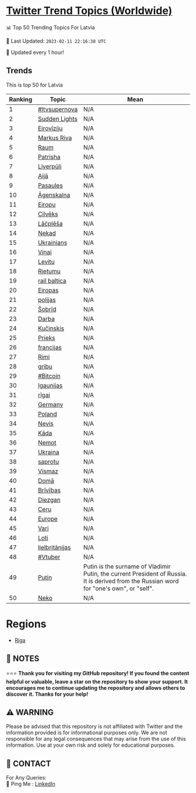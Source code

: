 [Twitter Trend Topics (Worldwide)](https://github.com/ErcinDedeoglu/Twitter-Trend-Topics)
==========


📊 Top 50 Trending Topics For Latvia

📆 Last Updated: `2023-02-11 22:16:38 UTC`

🔧 Updated every 1 hour!


## Trends

This is top 50 for Latvia

| Ranking | Topic | Mean |
| ------- | ------------ | ------------ |
| 1 | [#ltvsupernova](http://twitter.com/search?q=%23ltvsupernova) | N/A |
| 2 | [Sudden Lights](http://twitter.com/search?q=Sudden+Lights) | N/A |
| 3 | [Eirovīziju](http://twitter.com/search?q=Eirov%c4%abziju) | N/A |
| 4 | [Markus Riva](http://twitter.com/search?q=Markus+Riva) | N/A |
| 5 | [Raum](http://twitter.com/search?q=Raum) | N/A |
| 6 | [Patrisha](http://twitter.com/search?q=Patrisha) | N/A |
| 7 | [Liverpūli](http://twitter.com/search?q=Liverp%c5%abli) | N/A |
| 8 | [Aijā](http://twitter.com/search?q=Aij%c4%81) | N/A |
| 9 | [Pasaules](http://twitter.com/search?q=Pasaules) | N/A |
| 10 | [Āgenskalna](http://twitter.com/search?q=%c4%80genskalna) | N/A |
| 11 | [Eiropu](http://twitter.com/search?q=Eiropu) | N/A |
| 12 | [Cilvēks](http://twitter.com/search?q=Cilv%c4%93ks) | N/A |
| 13 | [Lāčplēša](http://twitter.com/search?q=L%c4%81%c4%8dpl%c4%93%c5%a1a) | N/A |
| 14 | [Nekad](http://twitter.com/search?q=Nekad) | N/A |
| 15 | [Ukrainians](http://twitter.com/search?q=Ukrainians) | N/A |
| 16 | [Viņai](http://twitter.com/search?q=Vi%c5%86ai) | N/A |
| 17 | [Levitu](http://twitter.com/search?q=Levitu) | N/A |
| 18 | [Rietumu](http://twitter.com/search?q=Rietumu) | N/A |
| 19 | [rail baltica](http://twitter.com/search?q=rail+baltica) | N/A |
| 20 | [Eiropas](http://twitter.com/search?q=Eiropas) | N/A |
| 21 | [polijas](http://twitter.com/search?q=polijas) | N/A |
| 22 | [Šobrīd](http://twitter.com/search?q=%c5%a0obr%c4%abd) | N/A |
| 23 | [Darba](http://twitter.com/search?q=Darba) | N/A |
| 24 | [Kučinskis](http://twitter.com/search?q=Ku%c4%8dinskis) | N/A |
| 25 | [Prieks](http://twitter.com/search?q=Prieks) | N/A |
| 26 | [francijas](http://twitter.com/search?q=francijas) | N/A |
| 27 | [Rimi](http://twitter.com/search?q=Rimi) | N/A |
| 28 | [gribu](http://twitter.com/search?q=gribu) | N/A |
| 29 | [#Bitcoin](http://twitter.com/search?q=%23Bitcoin) | N/A |
| 30 | [Igaunijas](http://twitter.com/search?q=Igaunijas) | N/A |
| 31 | [rīgai](http://twitter.com/search?q=r%c4%abgai) | N/A |
| 32 | [Germany](http://twitter.com/search?q=Germany) | N/A |
| 33 | [Poland](http://twitter.com/search?q=Poland) | N/A |
| 34 | [Nevis](http://twitter.com/search?q=Nevis) | N/A |
| 35 | [Kāda](http://twitter.com/search?q=K%c4%81da) | N/A |
| 36 | [Ņemot](http://twitter.com/search?q=%c5%85emot) | N/A |
| 37 | [Ukraina](http://twitter.com/search?q=Ukraina) | N/A |
| 38 | [saprotu](http://twitter.com/search?q=saprotu) | N/A |
| 39 | [Vismaz](http://twitter.com/search?q=Vismaz) | N/A |
| 40 | [Domā](http://twitter.com/search?q=Dom%c4%81) | N/A |
| 41 | [Brīvības](http://twitter.com/search?q=Br%c4%abv%c4%abbas) | N/A |
| 42 | [Diezgan](http://twitter.com/search?q=Diezgan) | N/A |
| 43 | [Ceru](http://twitter.com/search?q=Ceru) | N/A |
| 44 | [Europe](http://twitter.com/search?q=Europe) | N/A |
| 45 | [Vari](http://twitter.com/search?q=Vari) | N/A |
| 46 | [Ļoti](http://twitter.com/search?q=%c4%bboti) | N/A |
| 47 | [lielbritānijas](http://twitter.com/search?q=lielbrit%c4%81nijas) | N/A |
| 48 | [#Vtuber](http://twitter.com/search?q=%23Vtuber) | N/A |
| 49 | [Putin](http://twitter.com/search?q=Putin) | Putin is the surname of Vladimir Putin, the current President of Russia. It is derived from the Russian word for "one's own", or "self". |
| 50 | [Neko](http://twitter.com/search?q=Neko) | N/A |



# Regions

* [Riga](</Latvia/Riga.md>)



## 📝 NOTES

⭐⭐⭐ **Thank you for visiting my GitHub repository! If you found the content helpful or valuable, leave a star on the repository to show your support. It encourages me to continue updating the repository and allows others to discover it. Thanks for your help!**


## ⚠️ WARNING

Please be advised that this repository is not affiliated with Twitter and the information provided is for informational purposes only. We are not responsible for any legal consequences that may arise from the use of this information. Use at your own risk and solely for educational purposes.


## 📨 CONTACT

 For Any Queries:  
            🏓 Ping Me : [LinkedIn](https://www.linkedin.com/in/ercindedeoglu/)
